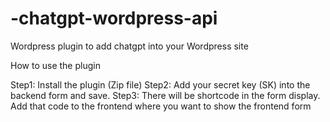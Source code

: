 # -chatgpt-wordpress-api
Wordpress plugin to add chatgpt into your Wordpress site

How to use the plugin

Step1: Install the plugin (Zip file)
Step2: Add your secret key (SK) into the backend form and save.
Step3: There will be shortcode in the form display. Add that code to the frontend where you want to show the frontend form
